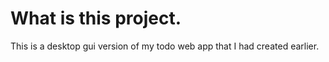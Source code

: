 # What is this project.
This is a desktop gui version of my todo web app that I had created earlier. 
